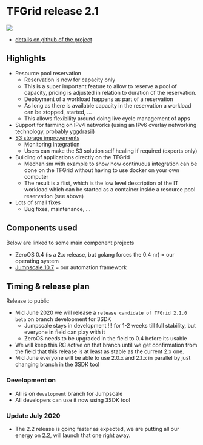 # TFGrid release 2.1

![](img/roadmap.png)

- [details on github of the project](https://github.com/orgs/threefoldtech/projects/93)

## Highlights

- Resource pool reservation
    - Reservation is now for capacity only
    - This is a super important feature to allow to reserve a pool of capacity, pricing is adjusted in relation to duration of the reservation.
    - Deployment of a workload happens as part of a reservation
    - As long as there is available capacity in the reservation a workload can be stopped, started, ...
    - This allows flexibility around doing live cycle management of apps
- Support for farming on IPv4 networks (using an IPv6 overlay networking technology, probably [yggdrasil](https://yggdrasil-network.github.io/))
- [S3 storage improvements](https://github.com/threefoldtech/home/issues/720)
    - Monitoring integration
    - Users can make the S3 solution self healing if required (experts only)
- Building of applications directly on the TFGrid
    - Mechanism with example to show how continuous integration can be done on the TFGrid without having to use docker on your own computer
    - The result is a flist, which is the low level description of the IT workload which can be started as a container inside a resource pool reservation (see above)
- Lots of small fixes
    - Bug fixes, maintenance, ...


## Components used

Below are linked to some main component projects

- ZeroOS 0.4 (is a 2.x release, but golang forces the 0.4 nr) = our operating system
- [Jumpscale 10.7](https://github.com/orgs/threefoldtech/projects/91) = our automation framework

## Timing & release plan

Release to public

- Mid June 2020 we will release a ```release candidate of TFGrid 2.1.0 beta``` on branch development for 3SDK
    - Jumpscale stays in development !!! for 1-2 weeks till full stability, but everyone in field can play with it
    - ZeroOS needs to be upgraded in the field to 0.4 before its usable
- We will keep this RC active on that branch until we get confirmation from the field that this release is at least as stable as the current 2.x one.
- Mid June everyone will be able to use 2.0.x and 2.1.x in parallel by just changing branch in the 3SDK tool

### Development on 

- All is on ```development``` branch for Jumpscale
- All developers can use it now using 3SDK tool

### Update July 2020

- The 2.2 release is going faster as expected, we are putting all our energy on 2.2, will launch that one right away.
